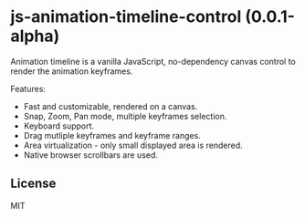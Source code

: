 # js-animation-timeline-control (0.0.1-alpha)

Animation timeline is a vanilla JavaScript, no-dependency canvas control to render the animation keyframes.

Features:

- Fast and customizable, rendered on a canvas.
- Snap, Zoom, Pan mode, multiple keyframes selection.
- Keyboard support.
- Drag mutliple keyframes and keyframe ranges.
- Area virtualization - only small displayed area is rendered.
- Native browser scrollbars are used.

## License

MIT
